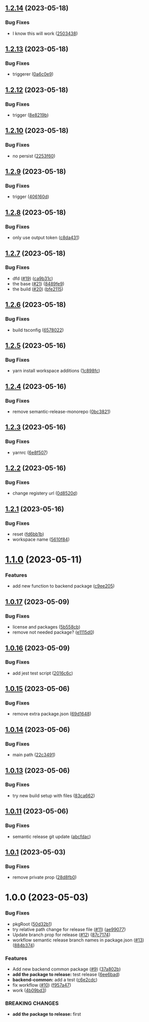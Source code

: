 ## [1.2.14](https://github.com/andrew-org-test/example-mono/compare/backend-common-v1.2.13...backend-common-v1.2.14) (2023-05-18)


### Bug Fixes

* I know this will work ([2503438](https://github.com/andrew-org-test/example-mono/commit/2503438419370b4493d6f41b231610e720acf920))

## [1.2.13](https://github.com/andrew-org-test/example-mono/compare/backend-common-v1.2.12...backend-common-v1.2.13) (2023-05-18)


### Bug Fixes

* triggerer ([0a6c0e9](https://github.com/andrew-org-test/example-mono/commit/0a6c0e9d19064291c5b0a5532ac3023e2bcf5439))

## [1.2.12](https://github.com/andrew-org-test/example-mono/compare/backend-common-v1.2.11...backend-common-v1.2.12) (2023-05-18)


### Bug Fixes

* trigger ([8e8219b](https://github.com/andrew-org-test/example-mono/commit/8e8219b4861d3ea5f9b20b6e7e66cf07624aad88))

## [1.2.10](https://github.com/andrew-org-test/example-mono/compare/backend-common-v1.2.9...backend-common-v1.2.10) (2023-05-18)


### Bug Fixes

* no persist ([2253f60](https://github.com/andrew-org-test/example-mono/commit/2253f604452bd651f749b41d641abe615907a28d))

## [1.2.9](https://github.com/andrew-org-test/example-mono/compare/backend-common-v1.2.8...backend-common-v1.2.9) (2023-05-18)


### Bug Fixes

* trigger ([406160d](https://github.com/andrew-org-test/example-mono/commit/406160dfcf9e63ec5d374240f13075715830bbe6))

## [1.2.8](https://github.com/andrew-org-test/example-mono/compare/backend-common-v1.2.7...backend-common-v1.2.8) (2023-05-18)


### Bug Fixes

* only use output token ([c8da431](https://github.com/andrew-org-test/example-mono/commit/c8da43178c086f89dd092f25f9a3d7aae03b238a))

## [1.2.7](https://github.com/andrew-org-test/example-mono/compare/backend-common-v1.2.6...backend-common-v1.2.7) (2023-05-18)


### Bug Fixes

* dfd ([#19](https://github.com/andrew-org-test/example-mono/issues/19)) ([ca9b31c](https://github.com/andrew-org-test/example-mono/commit/ca9b31c4bc1c268529b305cbf5599612cb0d6cf4))
* the base ([#21](https://github.com/andrew-org-test/example-mono/issues/21)) ([8489fe9](https://github.com/andrew-org-test/example-mono/commit/8489fe9775dec60257a15653f8f7726388917e2e))
* the build ([#20](https://github.com/andrew-org-test/example-mono/issues/20)) ([bfe2115](https://github.com/andrew-org-test/example-mono/commit/bfe21150e1f9aa9078eb0af9066fcd66131b0af4))

## [1.2.6](https://github.com/andrew-org-test/example-mono/compare/backend-common-v1.2.5...backend-common-v1.2.6) (2023-05-18)


### Bug Fixes

* build tsconfig ([6578022](https://github.com/andrew-org-test/example-mono/commit/657802252ac02046ce41a4a46d3bd9f94cca57a9))

## [1.2.5](https://github.com/andrew-org-test/example-mono/compare/backend-common-v1.2.4...backend-common-v1.2.5) (2023-05-16)


### Bug Fixes

* yarn install workspace additions ([1c898fc](https://github.com/andrew-org-test/example-mono/commit/1c898fc13af3b68814f8f1febd4bbf4e1610437b))

## [1.2.4](https://github.com/andrew-org-test/example-mono/compare/backend-common-v1.2.3...backend-common-v1.2.4) (2023-05-16)


### Bug Fixes

* remove semantic-release-monorepo ([0bc3821](https://github.com/andrew-org-test/example-mono/commit/0bc38218edf6b5e32aa729b351bdca2ffd3f2660))

## [1.2.3](https://github.com/andrew-org-test/example-mono/compare/backend-common-v1.2.2...backend-common-v1.2.3) (2023-05-16)


### Bug Fixes

* yarnrc ([6e8f507](https://github.com/andrew-org-test/example-mono/commit/6e8f5075e8aa9b91ff4609417b8c720ad7c1842a))

## [1.2.2](https://github.com/andrew-org-test/example-mono/compare/backend-common-v1.2.1...backend-common-v1.2.2) (2023-05-16)


### Bug Fixes

* change registery url ([0d8520d](https://github.com/andrew-org-test/example-mono/commit/0d8520d5fc6c8f24773d0c400d886c0519c21cd9))

## [1.2.1](https://github.com/andrew-org-test/example-mono/compare/backend-common-v1.2.0...backend-common-v1.2.1) (2023-05-16)


### Bug Fixes

* reset ([fd6bb1b](https://github.com/andrew-org-test/example-mono/commit/fd6bb1bb10e7d13d85b8b9b81bdd9f847eaf8e51))
* workspace name ([5610f84](https://github.com/andrew-org-test/example-mono/commit/5610f843b2878a2b5a549832d19fd39e1d41147a))

# [1.1.0](https://github.com/andrew-org-test/example-mono/compare/backend-common-v1.0.17...backend-common-v1.1.0) (2023-05-11)


### Features

* add new function to backend package ([c9ee205](https://github.com/andrew-org-test/example-mono/commit/c9ee2055e3c166cc59c3f90c25fa17e7c7d77813))

## [1.0.17](https://github.com/andrew-org-test/example-mono/compare/backend-common-v1.0.16...backend-common-v1.0.17) (2023-05-09)


### Bug Fixes

* license and packages ([5b558cb](https://github.com/andrew-org-test/example-mono/commit/5b558cb19ab5d3a4e2366239a22b9793fd2e8121))
* remove not needed package? ([e1115d0](https://github.com/andrew-org-test/example-mono/commit/e1115d04f8962aee0c427cf72d3774dc8cc17644))

## [1.0.16](https://github.com/andrew-org-test/example-mono/compare/backend-common-v1.0.15...backend-common-v1.0.16) (2023-05-09)


### Bug Fixes

* add jest test script ([2016c6c](https://github.com/andrew-org-test/example-mono/commit/2016c6cfefcd51a09dcfe30edcdf65e5be06b403))

## [1.0.15](https://github.com/andrew-org-test/example-mono/compare/backend-common-v1.0.14...backend-common-v1.0.15) (2023-05-06)


### Bug Fixes

* remove extra package.json ([69d1648](https://github.com/andrew-org-test/example-mono/commit/69d1648bd540f7f3ece7cf771aa9a0815c57ba82))

## [1.0.14](https://github.com/andrew-org-test/example-mono/compare/backend-common-v1.0.13...backend-common-v1.0.14) (2023-05-06)


### Bug Fixes

* main path ([22c3491](https://github.com/andrew-org-test/example-mono/commit/22c3491902c87c1f379f0d5b082dc97c2da01ada))

## [1.0.13](https://github.com/andrew-org-test/example-mono/compare/backend-common-v1.0.12...backend-common-v1.0.13) (2023-05-06)


### Bug Fixes

* try new build setup with files ([83ca662](https://github.com/andrew-org-test/example-mono/commit/83ca662163afe6df5190dfcfb6b0b0a9ce61fecb))

## [1.0.11](https://github.com/andrew-org-test/example-mono/compare/backend-common-v1.0.10...backend-common-v1.0.11) (2023-05-06)


### Bug Fixes

* semantic release git update ([abcfdac](https://github.com/andrew-org-test/example-mono/commit/abcfdac34615c655d6dfc26f93439e6ae2462278))

## [1.0.1](https://github.com/andrew-org-test/example-mono/compare/backend-common-v1.0.0...backend-common-v1.0.1) (2023-05-03)


### Bug Fixes

* remove private prop ([28d8fb0](https://github.com/andrew-org-test/example-mono/commit/28d8fb051318cca3a93290eb7b0271a041d81ba0))

# 1.0.0 (2023-05-03)


### Bug Fixes

* pkgRoot ([50d32b1](https://github.com/andrew-org-test/example-mono/commit/50d32b1e234f79ac35dbec806bfbf107d5b0b1b9))
* try relative path change for release file ([#11](https://github.com/andrew-org-test/example-mono/issues/11)) ([ae99077](https://github.com/andrew-org-test/example-mono/commit/ae9907758c792cab47831b93c0c68f4999899d50))
* Update branch prop for release ([#12](https://github.com/andrew-org-test/example-mono/issues/12)) ([87c7174](https://github.com/andrew-org-test/example-mono/commit/87c7174b99161123f66778f420f7cfbbfefb200a))
* workflow semantic release branch names in package.json ([#13](https://github.com/andrew-org-test/example-mono/issues/13)) ([884b374](https://github.com/andrew-org-test/example-mono/commit/884b3744ee7d2414a50c0540642d62394f9d0d2d))


### Features

* Add new backend common package ([#9](https://github.com/andrew-org-test/example-mono/issues/9)) ([37a802b](https://github.com/andrew-org-test/example-mono/commit/37a802be3f65435167a48ef1dc5a0221f0e58d39))
* **add the package to release:** test release ([6ee6bad](https://github.com/andrew-org-test/example-mono/commit/6ee6bad14bfabd9b82996dcc4250206438e1976a))
* **backend-common:** add a test ([c6e2cdc](https://github.com/andrew-org-test/example-mono/commit/c6e2cdc2849b596f1d7883bb3286f3cb1b26f9bd))
* fix workflow ([#10](https://github.com/andrew-org-test/example-mono/issues/10)) ([f957a47](https://github.com/andrew-org-test/example-mono/commit/f957a476949162f24b2ce98289670145017f68d4))
* work ([4b09bd3](https://github.com/andrew-org-test/example-mono/commit/4b09bd35e3f96552c47502fa59cb07023aa97354))


### BREAKING CHANGES

* **add the package to release:** first
